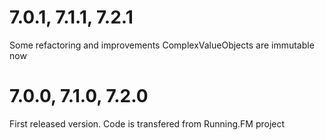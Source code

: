 7.0.1, 7.1.1, 7.2.1
===================
Some refactoring and improvements
ComplexValueObjects are immutable now

7.0.0, 7.1.0, 7.2.0
===================
First released version. Code is transfered from Running.FM project
